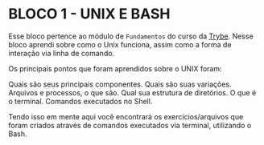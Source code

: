 # BLOCO 1 - UNIX E BASH

Esse bloco pertence ao módulo de `Fundamentos` do curso da [Trybe](https://www.betrybe.com/). Nesse bloco aprendi sobre como o Unix funciona, assim como a forma de interação via linha de comando.

Os principais pontos que foram aprendidos sobre o UNIX foram:

Quais são seus principais componentes.
Quais são suas variações.
Arquivos e processos, o que são.
Qual sua estrutura de diretórios.
O que é o terminal.
Comandos executados no Shell.


Tendo isso em mente aqui você encontrará os exercícios/arquivos que foram criados através de comandos executados via terminal, utilizando o Bash.
